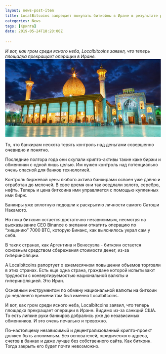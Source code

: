 ```yaml
---
layout: news-post-item
title: LocalBitcoins запрещает покупать биткойны в Иране в результате роста криптовалюты
categories: News
tags: [Крипта]
date: 2019-05-24T18:20:00Z

---
```

*И вот, как гром среди ясного неба, Localbitcoins  заявил, что теперь площадка прекращает операции в Иране.*
![btc рост](/images/news/iran.jpg)


То, что банкирам неохота терять контроль над  деньгами совершенно очевидно и понятно. 

Последние полтора года они скупали крипто-активы такие каке биржи и обменники с одной лишь целью. Им нужен контроль над потенциально очень опасной для банков технологией.

 Контроль биржевой цены любого актива банкирами освоен уже давно и отработан до мелочей. В свое время они так оседлали золото, серебро, нефть. Теперь и цена биткоина ими управляется с  помощью купленных ими бирж.
 
Банкиры уже вплотную подошли к раскрытию личности самого Сатоши Накамото.

Но пока биткоин остается достаточно независимым, несмотря на высказывание СЕО Binance о желании откатить операцию по “хищению” 7000 BTC, которую Бинанс, как выяснилось украл сам у себя. 

В таких странах, как Аргентина и Венесуэла - биткоин остается основным средством сбережения стоимости денег, из-за гиперинфляции. 

А Localbitcoins рапортует о ежемесячном повышении объемов торговли в этих странах.  Есть еще одна страна, граждане которой испытывают трудности с конвертируемостью национальной валюты и гиперинфляцией. Это Иран. 

Основным инструментом по обмену национальной валюты на биткоин до недавнего времени там был именно Localbitcoins.

 И вот, как гром среди ясного неба, Localbitcoins  заявил, что теперь площадка прекращает операции в Иране. Видимо из-за санкций США. То есть липкие руки банкиров добрались уже до независимых обменников. И это очень печально и тревожно. 

По-настоящему независимый и децентрализованный крипто-проект должен быть анонимным. Без основателей, юридического адреса, счетов в банках и даже лучше без собственного сайта. Как биткоин. Тогда закрыть его будет почти невозможно.